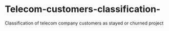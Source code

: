 # Telecom-customers-classification-
Classification of telecom company customers as stayed or churned project
